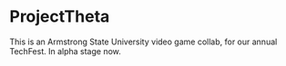 # ProjectTheta

This is an Armstrong State University video game collab, for our annual TechFest. In alpha stage now.
